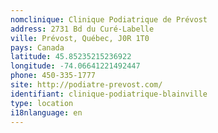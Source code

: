```yaml
---
nomclinique: Clinique Podiatrique de Prévost
address: 2731 Bd du Curé-Labelle
ville: Prévost, Québec, J0R 1T0
pays: Canada
latitude: 45.85235215236922
longitude: -74.06641221492447
phone: 450-335-1777
site: http://podiatre-prevost.com/
identifiant: clinique-podiatrique-blainville
type: location
i18nlanguage: en
---
```

